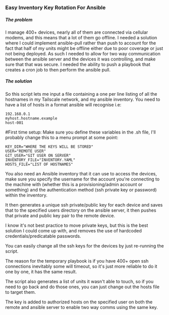 ### Easy Inventory Key Rotation For Ansible
##### The problem
I manage 400+ devices, nearly all of them are connected via cellular modems, and this means that a lot of them go offline.
I needed a solution where I could implement ansible-pull rather than push to account for the fact that half of my units might be offline either due to poor coverage or just not being deployed.
As such I needed to allow for two way communication between the ansible server and the devices it was controlling, and make sure that that was secure.
I needed the ability to push a playbook that creates a cron job to then perform the ansible pull. 

##### The solution
So this script lets me input a file containing a one per line listing of all the hostnames in my Tailscale network, and my ansible inventory.
You need to have a list of hosts in a format ansible will recognise i.e:
```
192.168.0.1
myhost.hostname.example
host-001
```
#First time setup:
Make sure you define these variables in the .sh file, I'll probably change this to a menu prompt at some point:
```
KEY_DIR="WHERE THE KEYS WILL BE STORED"
USER="REMOTE USER"
GIT_USER="GIT USER ON SERVER"
INVENTORY_FILE="INVENTORY.YAML"
HOSTS_FILE="LIST OF HOSTNAMES"
```

You also need an Ansible inventory that it can use to access the devices, make sure you specify the username for the account you're connecting to the machine with (whether this is a provisioning/admin account or something) and the authentication method (ssh private key or password) within the inventory.

It then generates a unique ssh private/public key for each device and saves that to the specified users directory on the ansible server, it then pushes that private and public key pair to the remote device.

I know it's not best practice to move private keys, but this is the best solution I could come up with, and removes the use of hardcoded credentials/predicatable passwords.

You can easily change all the ssh keys for the devices by just re-running the script.

The reason for the temporary playbook is if you have 400+ open ssh connections inevitably some will timeout, so it's just more reliable to do it one by one, it has the same result.

The script also generates a list of units it wasn't able to touch, so if you need to go back and do those ones, you can just change out the hosts file to target them.

The key is added to authorized hosts on the specified user on both the remote and ansible server to enable two way comms using the same key.
